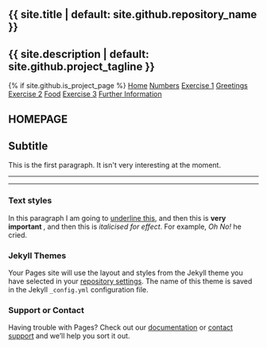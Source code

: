  <body>
    <section class="page-header">
      <h1 class="project-name">{{ site.title | default: site.github.repository_name }}</h1>
      <h2 class="project-tagline">{{ site.description | default: site.github.project_tagline }}</h2>
      {% if site.github.is_project_page %}
        <a href="index.html" class="btn">Home</a>
        <a href="Numbers.html" class="btn">Numbers</a>
        <a href="NumbersExercise.html" class="btn">Exercise 1</a>
        <a href="GreetingsandGoodbyes.html" class="btn">Greetings</a>
        <a href="GreetingsExercise.html" class="btn">Exercise 2</a>
        <a href="Food.html" class="btn">Food</a>
        <a href="FoodExercise.html" class="btn">Exercise 3</a>
        <a href="FurtherInformation.html" class="btn">Further Information</a>



<h1> HOMEPAGE </h1>
<h2>Subtitle</h2>
<p>This is the first paragraph. It isn't very interesting at the moment.</p>

<hr>

<hr>

<h3> Text styles </h3>
<p> In this paragraph I am going to <u>underline this</u>, and then this is <strong> very important </strong>, and then this is <em>italicised for effect</em>. For example, <em> Oh No!</em> he cried. </p>




  













### Jekyll Themes

Your Pages site will use the layout and styles from the Jekyll theme you have selected in your [repository settings](https://github.com/RishikaMan/Test/settings). The name of this theme is saved in the Jekyll `_config.yml` configuration file.

### Support or Contact

Having trouble with Pages? Check out our [documentation](https://help.github.com/categories/github-pages-basics/) or [contact support](https://github.com/contact) and we’ll help you sort it out.
